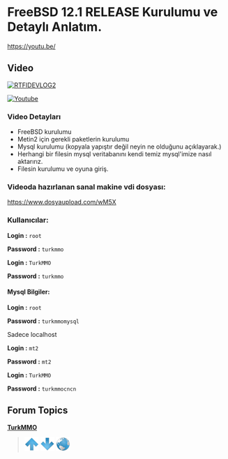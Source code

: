 # FreeBSD 12.1 RELEASE Kurulumu ve Detaylı Anlatım.

https://youtu.be/

## Video

[![RTFIDEVLOG2](https://img.youtube.com/vi/UjID0BOTwhQ/0.jpg)](https://youtu.be/UjID0BOTwhQ)

[![Youtube](https://img.shields.io/youtube/views/UjID0BOTwhQ?style=social&label=Görüntüleme)](https://youtu.be/UjID0BOTwhQ)

### Video Detayları

+ FreeBSD kurulumu
+ Metin2 için gerekli paketlerin kurulumu
+ Mysql kurulumu (kopyala yapıştır değil neyin ne olduğunu açıklayarak.)
+ Herhangi bir filesin mysql veritabanını kendi temiz mysql'imize nasıl aktarırız.
+ Filesin kurulumu ve oyuna giriş.

### Videoda hazırlanan sanal makine vdi dosyası:

https://www.dosyaupload.com/wM5X

### Kullanıcılar:

**Login :** ```root```

**Password :** ```turkmmo```



**Login :** ```TurkMMO```

**Password :** ```turkmmo```

#### Mysql Bilgiler:

**Login :** ```root```

**Password :** ```turkmmomysql```

Sadece localhost

**Login :** ```mt2```

**Password :** ```mt2```

**Login :** ```TurkMMO```

**Password :** ```turkmmocncn```

## Forum Topics

[**TurkMMO**](https://forum.turkmmo.com/konu/3779271-freebsd-12-1-release-x32-mysql55-gcc8-videolu-anlatim/)

> [![up](/ASSETS/up.png)](/README.md)  [![down](/ASSETS/down.png)](/TR/FREEBSD/002.md)  [![index](/ASSETS/index.png)](/README.md)